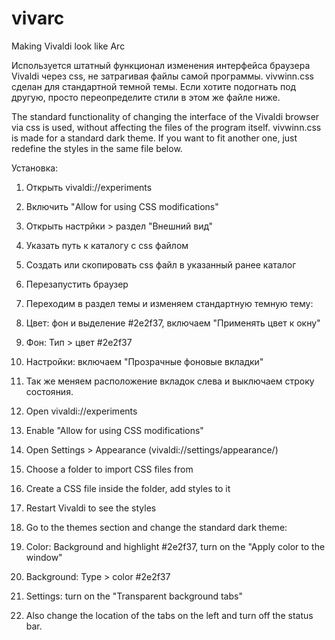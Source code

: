 # vivarc
Making Vivaldi look like Arс

Используется штатный функционал изменения интерфейса браузера Vivaldi через css, не затрагивая файлы самой программы.
vivwinn.css сделан для стандартной темной темы. Если хотите подогнать под другую, просто переопределите стили в этом же файле ниже.

The standard functionality of changing the interface of the Vivaldi browser via css is used, without affecting the files of the program itself.
vivwinn.css is made for a standard dark theme. If you want to fit another one, just redefine the styles in the same file below.

Установка:
1. Открыть vivaldi://experiments
2. Включить "Allow for using CSS modifications"
3. Открыть настрйки > раздел "Внешний вид"
4. Указать путь к каталогу с css файлом
5. Создать или скопировать css файл в указанный ранее каталог
6. Перезапустить браузер
7. Переходим в раздел темы и изменяем стандартную темную тему:
8.    Цвет: фон и выделение #2e2f37, включаем "Применять цвет к окну"
9.    Фон: Тип > цвет #2e2f37
10.   Настройки:  включаем "Прозрачные фоновые вкладки"
11. Так же меняем расположение вкладок слева и выключаем строку состояния.

1. Open vivaldi://experiments
2. Enable "Allow for using CSS modifications"
3. Open Settings > Appearance (vivaldi://settings/appearance/)
4. Choose a folder to import CSS files from
5. Create a CSS file inside the folder, add styles to it
6. Restart Vivaldi to see the styles
7. Go to the themes section and change the standard dark theme:
8.    Color: Background and highlight #2e2f37, turn on the "Apply color to the window"
9.    Background: Type > color #2e2f37
10.   Settings: turn on the "Transparent background tabs"
11. Also change the location of the tabs on the left and turn off the status bar.
